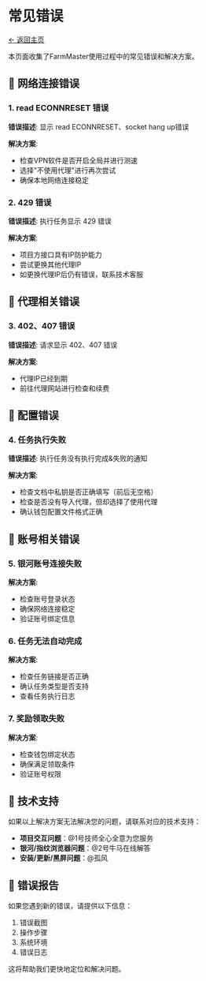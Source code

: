 # 常见错误

[← 返回主页](../README.md)

本页面收集了FarmMaster使用过程中的常见错误和解决方案。

## 🔴 网络连接错误

### 1. read ECONNRESET 错误
**错误描述**: 显示 read ECONNRESET、socket hang up错误

**解决方案**: 
- 检查VPN软件是否开启全局并进行测速
- 选择"不使用代理"进行再次尝试
- 确保本地网络连接稳定

### 2. 429 错误
**错误描述**: 执行任务显示 429 错误

**解决方案**: 
- 项目方接口具有IP防护能力
- 尝试更换其他代理IP
- 如更换代理IP后仍有错误，联系技术客服

## 🔴 代理相关错误

### 3. 402、407 错误
**错误描述**: 请求显示 402、407 错误

**解决方案**: 
- 代理IP已经到期
- 前往代理网站进行检查和续费

## 🔴 配置错误

### 4. 任务执行失败
**错误描述**: 执行任务没有执行完成&失败的通知

**解决方案**: 
- 检查文档中私钥是否正确填写（前后无空格）
- 检查是否没有导入代理，但却选择了使用代理
- 确认钱包配置文件格式正确

## 🔴 账号相关错误

### 5. 银河账号连接失败
**解决方案**: 
- 检查账号登录状态
- 确保网络连接稳定
- 验证账号绑定信息

### 6. 任务无法自动完成
**解决方案**: 
- 检查任务链接是否正确
- 确认任务类型是否支持
- 查看任务执行日志

### 7. 奖励领取失败
**解决方案**: 
- 检查钱包绑定状态
- 确保满足领取条件
- 验证账号权限

## 🔧 技术支持

如果以上解决方案无法解决您的问题，请联系对应的技术支持：

- **项目交互问题**：@1号技师全心全意为您服务
- **银河/指纹浏览器问题**：@2号牛马在线解答
- **安装/更新/黑屏问题**：@孤风

## 📝 错误报告

如果您遇到新的错误，请提供以下信息：

1. 错误截图
2. 操作步骤
3. 系统环境
4. 错误日志

这将帮助我们更快地定位和解决问题。

